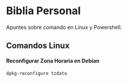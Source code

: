 # Biblia Personal

Apuntes sobre comando en Linux y Powershell.

## Comandos Linux

#### Reconfigurar Zona Horaria en Debian

```Bash
dpkg-reconfigure tzdata
```

